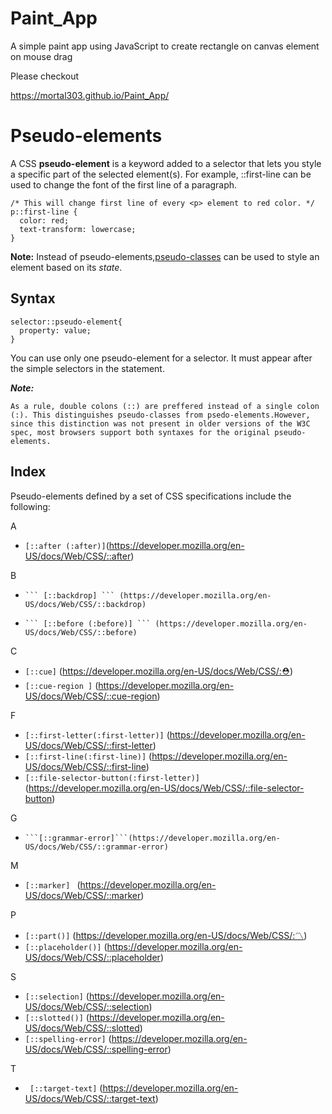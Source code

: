# Paint_App
A simple paint app using JavaScript to create rectangle on canvas element on mouse drag

Please checkout

https://mortal303.github.io/Paint_App/




# Pseudo-elements

A CSS **pseudo-element** is a keyword added to a selector that lets you style a specific part of the selected element(s). For example, ::first-line can be used to change the font of the first line of a paragraph.

```
/* This will change first line of every <p> element to red color. */
p::first-line {
  color: red;
  text-transform: lowercase;
}
```


**Note:** Instead of pseudo-elements,[pseudo-classes](https://developer.mozilla.org/en-US/docs/Web/CSS/Pseudo-classes) can be used to style an element based on its *state*.

## Syntax

```    
selector::pseudo-element{
  property: value;
}  
```

You can use only one pseudo-element for a selector. It must appear after the simple selectors in the statement.


***Note:*** 
```
As a rule, double colons (::) are preffered instead of a single colon (:). This distinguishes pseudo-classes from psedo-elements.However, since this distinction was not present in older versions of the W3C spec, most browsers support both syntaxes for the original pseudo-elements.
```
## Index
Pseudo-elements defined by a set of CSS specifications include the following:

A 
    
   -    ``` [::after (:after)] ```(https://developer.mozilla.org/en-US/docs/Web/CSS/::after)
   

B
    
   -     ``` [::backdrop] ``` (https://developer.mozilla.org/en-US/docs/Web/CSS/::backdrop)
   -     ``` [::before (:before)] ``` (https://developer.mozilla.org/en-US/docs/Web/CSS/::before)
     
C  

   -    ``` [::cue] ``` (https://developer.mozilla.org/en-US/docs/Web/CSS/:⛑️)
   -    ``` [::cue-region ] ``` (https://developer.mozilla.org/en-US/docs/Web/CSS/::cue-region)

F

   -    ``` [::first-letter(:first-letter)] ``` (https://developer.mozilla.org/en-US/docs/Web/CSS/::first-letter)
   -    ``` [::first-line(:first-line)] ``` (https://developer.mozilla.org/en-US/docs/Web/CSS/::first-line)
   -    ``` [::file-selector-button(:first-letter)] ``` (https://developer.mozilla.org/en-US/docs/Web/CSS/::file-selector-button)


G

   -     ```[::grammar-error]```(https://developer.mozilla.org/en-US/docs/Web/CSS/::grammar-error)


M

   -    ``` [::marker]  ``` (https://developer.mozilla.org/en-US/docs/Web/CSS/::marker)


P

   -    ``` [::part()] ``` (https://developer.mozilla.org/en-US/docs/Web/CSS/:〽️)
   -    ``` [::placeholder()] ``` (https://developer.mozilla.org/en-US/docs/Web/CSS/::placeholder)
    
S

   -    ``` [::selection] ``` (https://developer.mozilla.org/en-US/docs/Web/CSS/::selection)
   -    ``` [::slotted()] ``` (https://developer.mozilla.org/en-US/docs/Web/CSS/::slotted)
   -    ``` [::spelling-error] ``` (https://developer.mozilla.org/en-US/docs/Web/CSS/::spelling-error)
 
 
T

   -   ```  [::target-text] ``` (https://developer.mozilla.org/en-US/docs/Web/CSS/::target-text)
 
